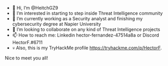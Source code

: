 - 👋 Hi, I’m @HeitchGZ9
- 👀 I’m interested in starting to step inside Threat Intelligence community 
- 🌱 I’m currently working as a Security analyst and finishing my cybersecurity degree at Napier University
- 💞️ I’m looking to collaborate on any kind of Threat Intelligence projects
- 📫 How to reach me: Linkedin hector-fernandez-47514a8a or Discord HectorF.#6711
- 💀 Also, this is my TryHackMe profile https://tryhackme.com/p/HectorF.

Nice to meet you all!

<!---
HeitchGZ9/HeitchGZ9 is a ✨ special ✨ repository because its `README.md` (this file) appears on your GitHub profile.
You can click the Preview link to take a look at your changes.
--->
